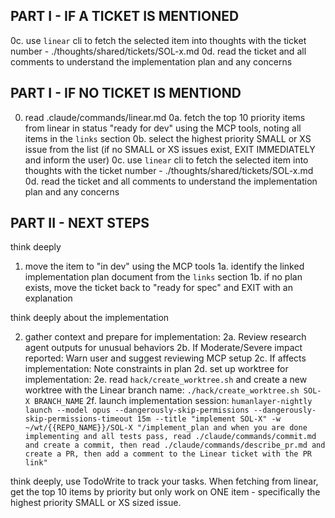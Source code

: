 ## PART I - IF A TICKET IS MENTIONED

0c. use `linear` cli to fetch the selected item into thoughts with the ticket number - ./thoughts/shared/tickets/SOL-x.md
0d. read the ticket and all comments to understand the implementation plan and any concerns

## PART I - IF NO TICKET IS MENTIOND

0.  read .claude/commands/linear.md
0a. fetch the top 10 priority items from linear in status "ready for dev" using the MCP tools, noting all items in the `links` section
0b. select the highest priority SMALL or XS issue from the list (if no SMALL or XS issues exist, EXIT IMMEDIATELY and inform the user)
0c. use `linear` cli to fetch the selected item into thoughts with the ticket number - ./thoughts/shared/tickets/SOL-x.md
0d. read the ticket and all comments to understand the implementation plan and any concerns

## PART II - NEXT STEPS

think deeply

1. move the item to "in dev" using the MCP tools
1a. identify the linked implementation plan document from the `links` section
1b. if no plan exists, move the ticket back to "ready for spec" and EXIT with an explanation

think deeply about the implementation

2. gather context and prepare for implementation:
2a. Review research agent outputs for unusual behaviors
2b. If Moderate/Severe impact reported: Warn user and suggest reviewing MCP setup
2c. If affects implementation: Note constraints in plan
2d. set up worktree for implementation:
2e. read `hack/create_worktree.sh` and create a new worktree with the Linear branch name: `./hack/create_worktree.sh SOL-X BRANCH_NAME`
2f. launch implementation session: `humanlayer-nightly launch --model opus --dangerously-skip-permissions --dangerously-skip-permissions-timeout 15m --title "implement SOL-X" -w ~/wt/{{REPO_NAME}}/SOL-X "/implement_plan and when you are done implementing and all tests pass, read ./claude/commands/commit.md and create a commit, then read ./claude/commands/describe_pr.md and create a PR, then add a comment to the Linear ticket with the PR link"`

think deeply, use TodoWrite to track your tasks. When fetching from linear, get the top 10 items by priority but only work on ONE item - specifically the highest priority SMALL or XS sized issue.
